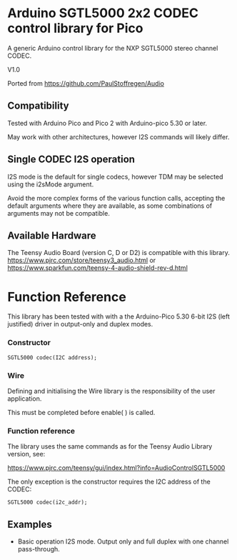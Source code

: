 # Arduino SGTL5000 2x2 CODEC control library for Pico

A generic Arduino control library for the NXP SGTL5000 stereo channel CODEC. 

V1.0

Ported from https://github.com/PaulStoffregen/Audio

## Compatibility
Tested with Arduino Pico and Pico 2 with Arduino-pico 5.30 or later.

May work with other architectures, however I2S commands will likely differ.


## Single CODEC I2S operation 
I2S mode is the default for single codecs, however TDM may be selected using the i2sMode argument.

Avoid the more complex forms of the various function calls, accepting the default arguments where they are available, as some combinations of arguments may not be compatible.

## Available Hardware

The Teensy Audio Board (version C, D or D2) is compatible with this library.  https://www.pjrc.com/store/teensy3_audio.html or https://www.sparkfun.com/teensy-4-audio-shield-rev-d.html
# Function Reference

This library has been tested with with a the Arduino-Pico 5.30  6-bit I2S (left justified) driver in output-only and duplex modes.

### Constructor

```
SGTL5000 codec(I2C address); 
```

### Wire

Defining and initialising the Wire library is the responsibility of the user application. 

This must be completed before enable( ) is called.

### Function reference
The library uses the same commands as for the Teensy Audio Library version, see:

https://www.pjrc.com/teensy/gui/index.html?info=AudioControlSGTL5000

The only exception is the constructor requires the I2C address of the CODEC:

```
SGTL5000 codec(i2c_addr);
```

## Examples
- Basic operation I2S mode. Output only and full duplex with one channel pass-through.





